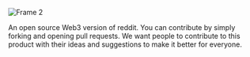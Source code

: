 ![Frame 2](https://user-images.githubusercontent.com/33054370/201759357-892f3b6f-516e-4211-876b-d726ba168d1a.png)

An open source Web3 version of reddit. You can contribute by simply forking and opening pull requests. We want people to contribute to this product with their ideas and suggestions to make it better for everyone.

